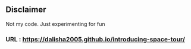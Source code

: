 ## Disclaimer

Not my code.
Just experimenting for fun

### URL : https://dalisha2005.github.io/introducing-space-tour/
